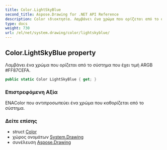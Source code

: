```yaml
---
title: Color.LightSkyBlue
second_title: Aspose.Drawing for .NET API Reference
description: Color ιδιοκτησία. Λαμβάνει ένα χρώμα που ορίζεται από το σύστημα που έχει τιμή ARGB FF87CEFA.
type: docs
weight: 730
url: /el/net/system.drawing/color/lightskyblue/
---
```

## Color.LightSkyBlue property

Λαμβάνει ένα χρώμα που ορίζεται από το σύστημα που έχει τιμή ARGB #FF87CEFA.

```csharp
public static Color LightSkyBlue { get; }
```

### Επιστρεφόμενη Αξία

ΕΝΑColor που αντιπροσωπεύει ένα χρώμα που καθορίζεται από το σύστημα.

### Δείτε επίσης

* struct [Color](../)
* χώρος ονομάτων [System.Drawing](../../color/)
* συνέλευση [Aspose.Drawing](../../../)


